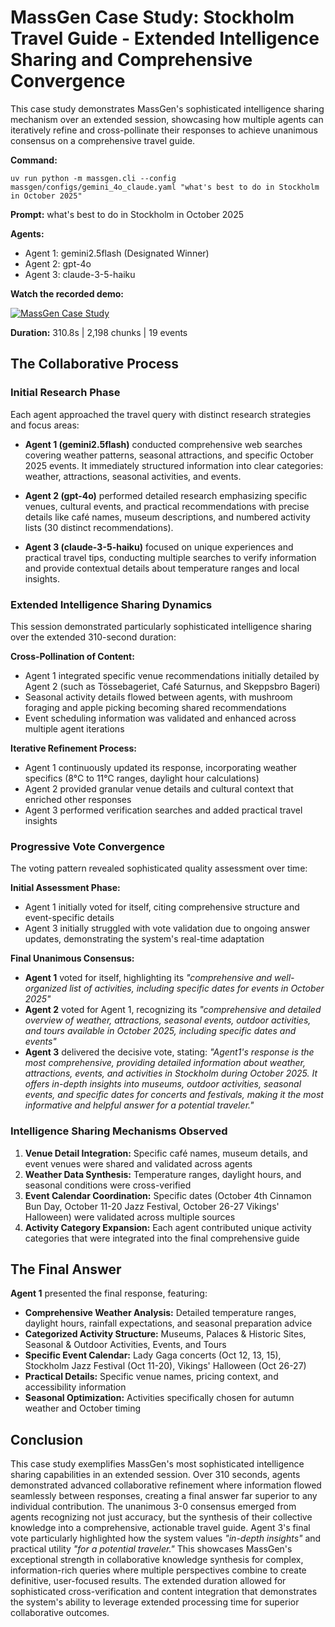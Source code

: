 # MassGen Case Study: Stockholm Travel Guide - Extended Intelligence Sharing and Comprehensive Convergence

This case study demonstrates MassGen's sophisticated intelligence sharing mechanism over an extended session, showcasing how multiple agents can iteratively refine and cross-pollinate their responses to achieve unanimous consensus on a comprehensive travel guide.

**Command:**
```
uv run python -m massgen.cli --config massgen/configs/gemini_4o_claude.yaml "what's best to do in Stockholm in October 2025"
```

**Prompt:** what's best to do in Stockholm in October 2025

**Agents:**
* Agent 1: gemini2.5flash (Designated Winner)
* Agent 2: gpt-4o
* Agent 3: claude-3-5-haiku

**Watch the recorded demo:**

[![MassGen Case Study](https://img.youtube.com/vi/SGi9vUk2YAI/0.jpg)](https://www.youtube.com/watch?v=SGi9vUk2YAI)

**Duration:** 310.8s | 2,198 chunks | 19 events

## The Collaborative Process

### Initial Research Phase

Each agent approached the travel query with distinct research strategies and focus areas:

* **Agent 1 (gemini2.5flash)** conducted comprehensive web searches covering weather patterns, seasonal attractions, and specific October 2025 events. It immediately structured information into clear categories: weather, attractions, seasonal activities, and events.

* **Agent 2 (gpt-4o)** performed detailed research emphasizing specific venues, cultural events, and practical recommendations with precise details like café names, museum descriptions, and numbered activity lists (30 distinct recommendations).

* **Agent 3 (claude-3-5-haiku)** focused on unique experiences and practical travel tips, conducting multiple searches to verify information and provide contextual details about temperature ranges and local insights.

### Extended Intelligence Sharing Dynamics

This session demonstrated particularly sophisticated intelligence sharing over the extended 310-second duration:

**Cross-Pollination of Content:**
- Agent 1 integrated specific venue recommendations initially detailed by Agent 2 (such as Tössebageriet, Café Saturnus, and Skeppsbro Bageri)
- Seasonal activity details flowed between agents, with mushroom foraging and apple picking becoming shared recommendations
- Event scheduling information was validated and enhanced across multiple agent iterations

**Iterative Refinement Process:**
- Agent 1 continuously updated its response, incorporating weather specifics (8°C to 11°C ranges, daylight hour calculations)
- Agent 2 provided granular venue details and cultural context that enriched other responses
- Agent 3 performed verification searches and added practical travel insights

### Progressive Vote Convergence

The voting pattern revealed sophisticated quality assessment over time:

**Initial Assessment Phase:**
- Agent 1 initially voted for itself, citing comprehensive structure and event-specific details
- Agent 3 initially struggled with vote validation due to ongoing answer updates, demonstrating the system's real-time adaptation

**Final Unanimous Consensus:**
- **Agent 1** voted for itself, highlighting its *"comprehensive and well-organized list of activities, including specific dates for events in October 2025"*
- **Agent 2** voted for Agent 1, recognizing its *"comprehensive and detailed overview of weather, attractions, seasonal events, outdoor activities, and tours available in October 2025, including specific dates and events"*
- **Agent 3** delivered the decisive vote, stating: *"Agent1's response is the most comprehensive, providing detailed information about weather, attractions, events, and activities in Stockholm during October 2025. It offers in-depth insights into museums, outdoor activities, seasonal events, and specific dates for concerts and festivals, making it the most informative and helpful answer for a potential traveler."*

### Intelligence Sharing Mechanisms Observed

1. **Venue Detail Integration:** Specific café names, museum details, and event venues were shared and validated across agents
2. **Weather Data Synthesis:** Temperature ranges, daylight hours, and seasonal conditions were cross-verified
3. **Event Calendar Coordination:** Specific dates (October 4th Cinnamon Bun Day, October 11-20 Jazz Festival, October 26-27 Vikings' Halloween) were validated across multiple sources
4. **Activity Category Expansion:** Each agent contributed unique activity categories that were integrated into the final comprehensive guide

## The Final Answer

**Agent 1** presented the final response, featuring:

- **Comprehensive Weather Analysis:** Detailed temperature ranges, daylight hours, rainfall expectations, and seasonal preparation advice
- **Categorized Activity Structure:** Museums, Palaces & Historic Sites, Seasonal & Outdoor Activities, Events, and Tours
- **Specific Event Calendar:** Lady Gaga concerts (Oct 12, 13, 15), Stockholm Jazz Festival (Oct 11-20), Vikings' Halloween (Oct 26-27)
- **Practical Details:** Specific venue names, pricing context, and accessibility information
- **Seasonal Optimization:** Activities specifically chosen for autumn weather and October timing

## Conclusion

This case study exemplifies MassGen's most sophisticated intelligence sharing capabilities in an extended session. Over 310 seconds, agents demonstrated advanced collaborative refinement where information flowed seamlessly between responses, creating a final answer far superior to any individual contribution. The unanimous 3-0 consensus emerged from agents recognizing not just accuracy, but the synthesis of their collective knowledge into a comprehensive, actionable travel guide. Agent 3's final vote particularly highlighted how the system values *"in-depth insights"* and practical utility *"for a potential traveler."* This showcases MassGen's exceptional strength in collaborative knowledge synthesis for complex, information-rich queries where multiple perspectives combine to create definitive, user-focused results. The extended duration allowed for sophisticated cross-verification and content integration that demonstrates the system's ability to leverage extended processing time for superior collaborative outcomes.
